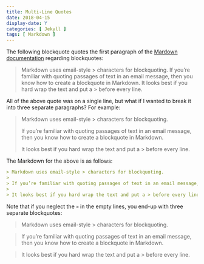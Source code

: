 ```yaml
---
title: Multi-Line Quotes
date: 2018-04-15
display-date: Y
categories: [ Jekyll ]
tags: [ Markdown ]
---
```


The following blockquote quotes the first paragraph of the [Mardown documentation](https://daringfireball.net/projects/markdown/syntax#blockquote) regarding blockquotes:

> Markdown uses email-style > characters for blockquoting. If you’re familiar with quoting passages of text in an email message, then you know how to create a blockquote in Markdown. It looks best if you hard wrap the text and put a > before every line.

All of the above quote was on a single line, but what if I wanted to break it into three separate paragraphs? For example:

> Markdown uses email-style > characters for blockquoting.
>
> If you’re familiar with quoting passages of text in an email message, then you know how to create a blockquote in Markdown.
>
> It looks best if you hard wrap the text and put a > before every line.

The Markdown for the above is as follows:

```markdown
> Markdown uses email-style > characters for blockquoting.
>
> If you’re familiar with quoting passages of text in an email message, then you know how to create a blockquote in Markdown.\\
>
> It looks best if you hard wrap the text and put a > before every line.
```

Note that if you neglect the `>` in the empty lines, you end-up with three separate blockquotes:

> Markdown uses email-style > characters for blockquoting.

> If you’re familiar with quoting passages of text in an email message, then you know how to create a blockquote in Markdown.

> It looks best if you hard wrap the text and put a > before every line.
